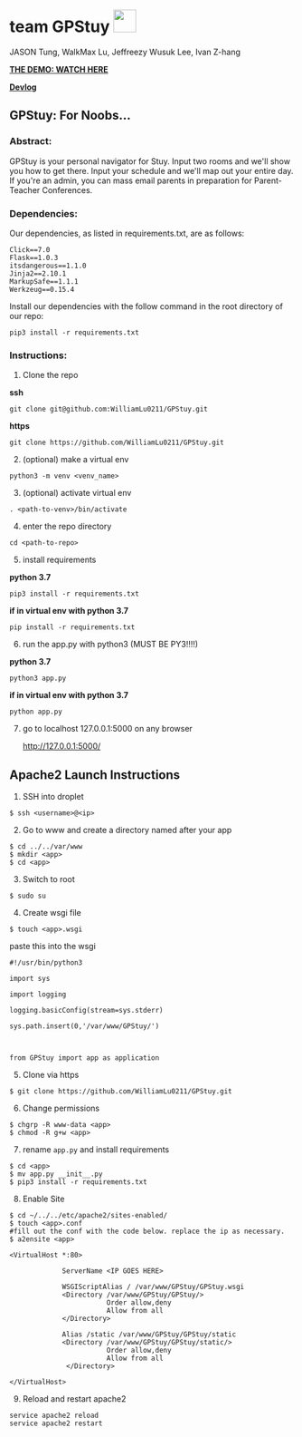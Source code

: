 # team GPStuy <img src="https://d1lss44hh2trtw.cloudfront.net/assets/article/2015/07/06/Azrael_Returns_feature.jpg" height="40">
JASON Tung, WalkMax Lu, Jeffreezy Wusuk Lee, Ivan Z-hang

**[THE DEMO: WATCH HERE](https://youtu.be/aDT7_76wGsI)**

**[Devlog](https://github.com/WilliamLu0211/GPStuy/blob/master/doc/devlog.txt)**

## GPStuy: For Noobs...

### Abstract:
GPStuy is your personal navigator for Stuy. Input two rooms and we'll show you how to get there. Input your schedule and we'll map out your entire day. If you're an admin, you can mass email parents in preparation for Parent-Teacher Conferences.

### Dependencies: 
Our dependencies, as listed in requirements.txt, are as follows:
```
Click==7.0
Flask==1.0.3
itsdangerous==1.1.0
Jinja2==2.10.1
MarkupSafe==1.1.1
Werkzeug==0.15.4
```

Install our dependencies with the follow command in the root directory of our repo:
```
pip3 install -r requirements.txt
```

### Instructions:
1. Clone the repo

**ssh**
```
git clone git@github.com:WilliamLu0211/GPStuy.git
```

**https**
```
git clone https://github.com/WilliamLu0211/GPStuy.git
```

2. (optional) make a virtual env
```
python3 -m venv <venv_name>
```

3. (optional) activate virtual env
```
. <path-to-venv>/bin/activate
```

4. enter the repo directory
```
cd <path-to-repo>
```

5. install requirements

**python 3.7**
```
pip3 install -r requirements.txt
```

**if in virtual env with python 3.7**
```
pip install -r requirements.txt
```

6. run the app.py with python3 (MUST BE PY3!!!!)

**python 3.7**
```
python3 app.py
```

**if in virtual env with python 3.7**
```
python app.py
```

7. go to localhost 127.0.0.1:5000 on any browser

   http://127.0.0.1:5000/

## Apache2 Launch Instructions


1. SSH into droplet

```$ ssh <username>@<ip>```

2. Go to www and create a directory named after your app
```
$ cd ../../var/www
$ mkdir <app>
$ cd <app>
```
3. Switch to root

```
$ sudo su
```

4. Create wsgi file

```
$ touch <app>.wsgi
```
paste this into the wsgi
```
#!/usr/bin/python3

import sys

import logging

logging.basicConfig(stream=sys.stderr)

sys.path.insert(0,'/var/www/GPStuy/')



from GPStuy import app as application 
```

5. Clone via https

```
$ git clone https://github.com/WilliamLu0211/GPStuy.git
```

6. Change permissions

```
$ chgrp -R www-data <app>
$ chmod -R g+w <app>
```

7. rename `app.py` and install requirements

```
$ cd <app>
$ mv app.py __init__.py
$ pip3 install -r requirements.txt
```

8. Enable Site

```
$ cd ~/../../etc/apache2/sites-enabled/
$ touch <app>.conf
#fill out the conf with the code below. replace the ip as necessary.
$ a2ensite <app>
```
```
<VirtualHost *:80>

             ServerName <IP GOES HERE>
             
             WSGIScriptAlias / /var/www/GPStuy/GPStuy.wsgi
             <Directory /var/www/GPStuy/GPStuy/>
                        Order allow,deny
                        Allow from all
             </Directory>

             Alias /static /var/www/GPStuy/GPStuy/static
             <Directory /var/www/GPStuy/GPStuy/static/>
                        Order allow,deny
                        Allow from all
              </Directory>

</VirtualHost>
```


9. Reload and restart apache2

```
service apache2 reload
service apache2 restart
```
